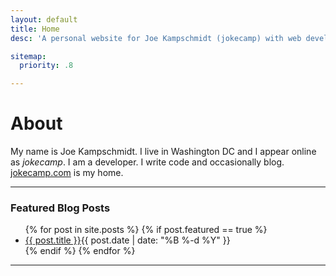 ```yaml
---
layout: default
title: Home
desc: 'A personal website for Joe Kampschmidt (jokecamp) with web development blogs and projects. I am a developer. I write code and occasionally blog.'

sitemap:
  priority: .8

---
```


# About

<div itemscope itemtype="http://data-vocabulary.org/Person">
My name is <span itemprop="name">Joe Kampschmidt</span>. I live in <span itemprop="address" itemscope
    itemtype="http://data-vocabulary.org/Address">
    <span itemprop="locality">Washington DC</span>
  </span> and I appear online as <em itemprop="nickname">jokecamp</em>. I am a <span itemprop='role'>developer</span>. I write code and occasionally blog. <a itemprop="url" href="http://www.jokecamp.com">jokecamp.com</a> is my home.
</div>

---

### Featured Blog Posts

<ul class="posts-list">
{% for post in site.posts %}
  {% if post.featured == true %}
  <li><a href="{{ post.url }}">{{ post.title }}</a><span class="date">{{ post.date | date: "%B %-d %Y"  }}</span></li>
  {% endif %}
{% endfor %}
</ul>

---
